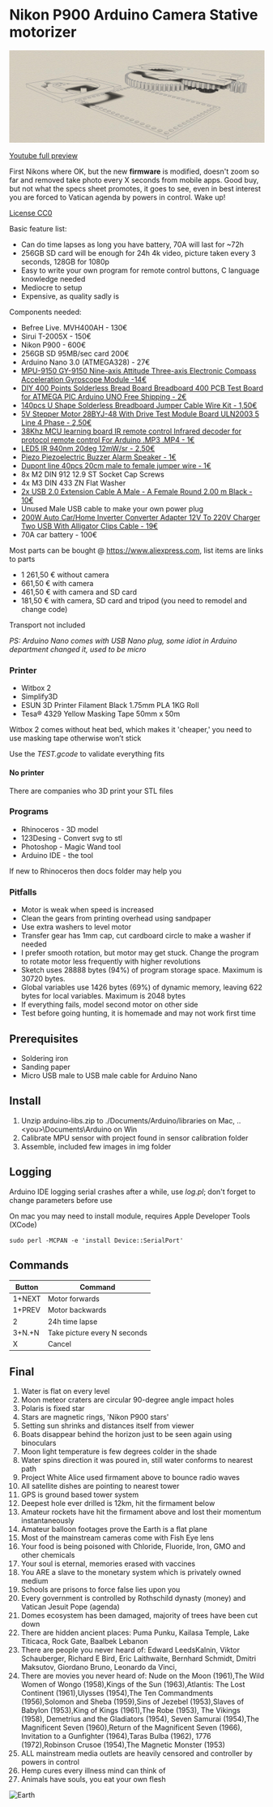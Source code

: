 # Nikon P900 Arduino Camera Stative motorizer

![Project Image](https://github.com/akotulu/nikon900arduino-motorizer/blob/master/Schematic.png)

[Youtube full preview](https://youtu.be/GD09Ut1_Xak)

First Nikons where OK, but the new **firmware** is modified, doesn't zoom so far and removed take photo every X seconds from mobile apps. Good buy, but not what the specs sheet promotes, it goes to see, even in best interest you are forced to Vatican agenda by powers in control. Wake up!

[License CC0](https://creativecommons.org/share-your-work/public-domain/cc0/)

Basic feature list:

 * Can do time lapses as long you have battery, 70A will last for ~72h
 * 256GB SD card will be enough for 24h 4k video, picture taken every 3 seconds, 128GB for 1080p
 * Easy to write your own program for remote control buttons, C language knowledge needed
 * Mediocre to setup
 * Expensive, as quality sadly is
 

Components needed:

 * Befree Live. MVH400AH - 130€
 * Sirui T-2005X - 150€
 * Nikon P900 - 600€
 * 256GB SD 95MB/sec card 200€
 * Arduino Nano 3.0 (ATMEGA328) - 27€
 * [MPU-9150 GY-9150 Nine-axis Attitude Three-axis Electronic Compass Acceleration Gyroscope Module -14€](https://www.aliexpress.com/store/product/MPU-9150-GY-9150-Nine-axis-Attitude-Three-axis-Electronic-Compass-Acceleration-Gyroscope-Module/406986_32599547733.html)
 * [DIY 400 Points Solderless Bread Board Breadboard 400 PCB Test Board for ATMEGA PIC Arduino UNO Free Shipping - 2€](https://www.aliexpress.com/item/Hot-sale-DIY-400-Points-Solderless-Bread-Board-Breadboard-400-PCB-Test-Board-for-ATMEGA-PIC/32497913498.html?spm=2114.01010208.3.9.H7lMpV&ws_ab_test=searchweb0_0,searchweb201602_5_10152_10065_10151_10068_10136_10137_10303_10060_10302_10155_10062_437_10154_10056_10055_10054_10059_303_100031_10099_10103_5320014_10102_10096_10052_10053_10142_10107_10050_10051_10170_10084_10083_10119_10080_10082_10081_10110_519_10111_10112_10113_10114_10182_10078_10079_5260014_10073_10123_10120_10189_142-10050_10110_10120,searchweb201603_16,ppcSwitch_4&btsid=6038ed5d-c89e-49ed-a676-96c3d91b0276&algo_expid=b849f023-45eb-47e3-b084-601300382894-1&algo_pvid=b849f023-45eb-47e3-b084-601300382894)
 * [140pcs U Shape Solderless Breadboard Jumper Cable Wire Kit - 1,50€](https://www.aliexpress.com/item/140-pcs-U-Shape-Solderless-Breadboard-Jumper-Cable-Wire-Kit-For-Arduino-Shield-For-raspberry-pi/32581254395.html?spm=2114.01010208.3.1.kzhsar&ws_ab_test=searchweb0_0,searchweb201602_5_10152_10065_10151_10068_10136_10137_10303_10060_10302_10155_10062_437_10154_10056_10055_10054_10059_303_100031_10099_10103_10102_10096_5320015_10052_10053_10142_10107_10050_10051_10170_10084_10083_10119_10080_10082_10081_10110_519_10111_10112_10113_10114_10182_10078_10079_5260014_10073_10123_10120_10189_142,searchweb201603_16,ppcSwitch_4&btsid=e2bce3f4-7f6f-4537-b3a2-2adac506ea97&algo_expid=393f7e97-ddae-4037-88a8-b7b07635ab58-0&algo_pvid=393f7e97-ddae-4037-88a8-b7b07635ab58)
 * [5V Stepper Motor 28BYJ-48 With Drive Test Module Board ULN2003 5 Line 4 Phase - 2,50€](https://www.aliexpress.com/item/5V-Stepper-Motor-28BYJ-48-With-Drive-Test-Module-Board-ULN2003-5-Line-4-Phase/32615355685.html?spm=2114.01010208.3.9.H9UGn8&ws_ab_test=searchweb0_0,searchweb201602_5_10152_10065_10151_10068_10136_10137_10303_10060_10302_10155_10062_437_10154_10056_10055_10054_10059_303_100031_10099_10103_10102_10096_5320015_10052_10053_10142_10107_10050_10051_10170_10084_10083_10119_10080_10082_10081_10110_519_10111_10112_10113_10114_10182_10078_10079_5260014_10073_10123_10120_10189_142-10050_10119,searchweb201603_16,ppcSwitch_4&btsid=1832fb9b-ace3-448e-bee1-acfbbbfbc4b7&algo_expid=61c79ad0-cbcd-486a-a923-640d11ed8b1a-1&algo_pvid=61c79ad0-cbcd-486a-a923-640d11ed8b1a)
 * [38Khz MCU learning board IR remote control Infrared decoder for protocol remote control For Arduino .MP3 .MP4 - 1€](https://www.aliexpress.com/item/1pcs-lot-38khz-MCU-learning-board-IR-remote-control-Infrared-decoder-for-protocol-remote-control-For/32580594393.html?spm=2114.01010208.3.1.EhBe0H&ws_ab_test=searchweb0_0,searchweb201602_5_10152_10065_10151_10068_10136_10137_10303_10060_10302_10155_10062_437_10154_10056_10055_10054_10059_303_100031_10099_10103_10102_10096_5320015_10052_10053_10142_10107_10050_10051_10170_10084_10083_10119_10080_10082_10081_10110_519_10111_10112_10113_10114_10182_10078_10079_5260014_10073_10123_10120_10189_142,searchweb201603_16,ppcSwitch_4&btsid=d52e3b3e-bab1-401c-98ad-1be947b3be5a&algo_expid=5a8579d6-dd7a-4966-83f0-5ab4d9d1dd74-0&algo_pvid=5a8579d6-dd7a-4966-83f0-5ab4d9d1dd74)
 * [LED5 IR 940nm 20deg 12mW/sr - 2,50€](https://www.aliexpress.com/item/F273-10pcs-LED-5mm-940nm-IR-Infrared-Emitting-Round-Tube-Light-diode/32660619353.html?spm=2114.01010208.3.81.y3SZVO&ws_ab_test=searchweb0_0,searchweb201602_5_10152_10065_10151_10068_10136_10137_10303_10060_10302_10155_10062_437_10154_10056_10055_10054_10059_303_100031_10099_10103_5320014_10102_10096_10052_10053_10142_10107_10050_10051_10170_10084_10083_10119_10080_10082_10081_10110_519_10111_10112_10113_10114_10182_10078_10079_10073_5260013_10123_10120_10189_142-10120,searchweb201603_16,ppcSwitch_4&btsid=37d23504-3a1d-49b1-aecb-c0a7f1bcb1d7&algo_expid=f3c0ecc6-2a9d-4f27-a86b-1860be15d583-13&algo_pvid=f3c0ecc6-2a9d-4f27-a86b-1860be15d583)
 * [Piezo Piezoelectric Buzzer Alarm Speaker - 1€](https://www.aliexpress.com/item/3pcs-BCE-12606-Passive-12-Piezo-Piezoelectric-Buzzer-Alarm-Speaker-80dB-4KHz-3mA-12-5mm-6/32813510131.html?spm=2114.01010208.3.9.GaI4Y8&ws_ab_test=searchweb0_0,searchweb201602_5_10152_10065_10151_10068_10136_10137_10303_10060_10302_10155_10062_437_10154_10056_10055_10054_10059_303_100031_10099_10103_5320014_10102_10096_10052_10053_10142_10107_10050_10051_10170_10084_10083_10119_10080_10082_10081_10110_519_10111_10112_10113_10114_10182_10078_10079_10073_5260012_10123_10120_10189_142-10120,searchweb201603_16,ppcSwitch_4&btsid=de9e1d4e-f54f-44fe-9853-e4fe23b87d75&algo_expid=8c7101e2-9865-47cf-bb4e-0fbf91cd96d6-1&algo_pvid=8c7101e2-9865-47cf-bb4e-0fbf91cd96d6)
 * [Dupont line 40pcs 20cm male to female jumper wire - 1€](https://www.aliexpress.com/item/Free-shipping-Dupont-line-40pcs-20cm-male-to-female-jumper-wire-Dupont-cable-breadboard-cable-jump/32800430829.html?spm=2114.01010208.3.32.TgT93X&ws_ab_test=searchweb0_0,searchweb201602_5_10152_10065_10151_10068_10136_10137_10303_10060_10302_10155_10062_437_10154_10056_10055_10054_10059_303_100031_10099_10103_5320014_10102_10096_10052_10053_10142_10107_10050_10051_10170_10084_10083_10119_10080_10082_10081_10110_519_10111_10112_10113_10114_10182_10078_10079_10073_5260012_10123_10120_10189_142-10120,searchweb201603_16,ppcSwitch_4&btsid=f60ec63e-d421-4b9c-afca-ec7ee0a9d68a&algo_expid=078bcb28-5ef0-4704-bd9a-26d630a018f6-4&algo_pvid=078bcb28-5ef0-4704-bd9a-26d630a018f6)
 * 8x M2 DIN 912 12.9 ST Socket Cap Screws
 * 4x M3 DIN 433 ZN Flat Washer
 * [2x USB 2.0 Extension Cable A Male - A Female Round 2.00 m Black - 10€](https://www.aliexpress.com/item/Ugreen-Super-High-Speed-M-F-Male-To-Female-USB-3-0-Extension-Extender-Cable-Data/32415077335.html?spm=2114.01010208.3.3.iYSkbt&ws_ab_test=searchweb0_0,searchweb201602_5_10152_10065_10151_10068_10136_10137_10303_10060_10302_10155_10062_437_10154_10056_10055_10054_10059_303_100031_10099_10103_5320014_10102_10096_10052_10053_10142_10107_10050_10051_10170_10084_10083_10119_10080_10082_10081_10110_519_10111_10112_10113_10114_10182_10078_10079_5260014_10073_10123_10120_10189_142,searchweb201603_16,ppcSwitch_4&btsid=f40c2d2d-4858-4f43-b53f-5ed442dd9400&algo_expid=96f5c9da-ccba-4463-af5b-bb9a8aaf0ad4-0&algo_pvid=96f5c9da-ccba-4463-af5b-bb9a8aaf0ad4)
 * Unused Male USB cable to make your own power plug
 * [200W Auto Car/Home Inverter Converter Adapter 12V To 220V Charger Two USB With Alligator Clips Cable - 19€](https://www.aliexpress.com/item/New-200W-Auto-Car-Home-Inverter-Converter-Adapter-12V-To-220V-110V-Charger-Two-USB-With/32741342488.html?spm=2114.01010208.3.1.ikm2Yw&ws_ab_test=searchweb0_0,searchweb201602_5_10152_10065_10151_10068_10136_10137_10303_10060_10302_10155_10062_437_10154_10056_10055_10054_10059_303_100031_10099_10103_5320014_10102_10096_10052_10053_10142_10107_10050_10051_10170_10084_10083_10119_10080_10082_10081_10110_519_10111_10112_10113_10114_10182_10078_10079_5260014_10073_10123_10120_10189_142-10102_10119,searchweb201603_16,ppcSwitch_4&btsid=09b2109c-b9ca-4830-ba82-12eecf2d3fad&algo_expid=1e5bf778-75f5-4ade-aa17-e2a4e59b1c86-0&algo_pvid=1e5bf778-75f5-4ade-aa17-e2a4e59b1c86)
 * 70A car battery - 100€

Most parts can be bought @ https://www.aliexpress.com, list items are links to parts
* 1 261,50 € without camera
* 661,50 € with camera
* 461,50 € with camera and SD card
* 181,50 € with camera, SD card and tripod (you need to remodel and change code)

Transport not included

*PS: Arduino Nano comes with USB Nano plug, some idiot in Arduino department changed it, used to be micro*

### Printer

* Witbox 2
* Simplify3D
* ESUN 3D Printer Filament Black 1.75mm PLA 1KG Roll
* Tesa® 4329 Yellow Masking Tape 50mm x 50m

Witbox 2 comes without heat bed, which makes it 'cheaper,' you need to use masking tape otherwise won’t stick

Use the *TEST.gcode* to validate everything fits

#### No printer

There are companies who 3D print your STL files

### Programs

* Rhinoceros - 3D model
* 123Desing - Convert svg to stl
* Photoshop - Magic Wand tool
* Arduino IDE - the tool

If new to Rhinoceros then docs folder may help you

### Pitfalls

* Motor is weak when speed is increased
* Clean the gears from printing overhead using sandpaper
* Use extra washers to level motor
* Transfer gear has 1mm cap, cut cardboard circle to make a washer if needed
* I prefer smooth rotation, but motor may get stuck. Change the program to rotate motor less frequently with higher revolutions
* Sketch uses 28888 bytes (94%) of program storage space. Maximum is 30720 bytes.
* Global variables use 1426 bytes (69%) of dynamic memory, leaving 622 bytes for local variables. Maximum is 2048 bytes
* If everything fails, model second motor on other side
* Test before going hunting, it is homemade and may not work first time

## Prerequisites

* Soldering iron
* Sanding paper
* Micro USB male to USB male cable for Arduino Nano

## Install

1. Unzip arduino-libs.zip to ./Documents/Arduino/libraries on Mac, ..\<you>\Documents\Arduino on Win
2. Calibrate MPU sensor with project found in sensor calibration folder
3. Assemble, included few images in img folder

## Logging

Arduino IDE logging serial crashes after a while, use *log.pl*; don't forget to change parameters before use

On mac you may need to install module, requires Apple Developer Tools (XCode)
```
sudo perl -MCPAN -e 'install Device::SerialPort'
```

## Commands

Button | Command
------------ | -------------
1+NEXT | Motor forwards
1+PREV | Motor backwards
2 | 24h time lapse
3+N.+N | Take picture every N seconds
X | Cancel

## Final 

01. Water is flat on every level
02. Moon meteor craters are circular 90-degree angle impact holes
03. Polaris is fixed star
04. Stars are magnetic rings, 'Nikon P900 stars'
05. Setting sun shrinks and distances itself from viewer
06. Boats disappear behind the horizon just to be seen again using binoculars
07. Moon light temperature is few degrees colder in the shade
08. Water spins direction it was poured in, still water conforms to nearest path
09. Project White Alice used firmament above to bounce radio waves
10. All satellite dishes are pointing to nearest tower
11. GPS is ground based tower system
12. Deepest hole ever drilled is 12km, hit the firmament below
13. Amateur rockets have hit the firmament above and lost their momentum instantaneously
14. Amateur balloon footages prove the Earth is a flat plane
15. Most of the mainstream cameras come with Fish Eye lens
16. Your food is being poisoned with Chloride, Fluoride, Iron, GMO and other chemicals
17. Your soul is eternal, memories erased with vaccines
18. You ARE a slave to the monetary system which is privately owned medium
19. Schools are prisons to force false lies upon you
20. Every government is controlled by Rothschild dynasty (money) and Vatican Jesuit Pope (agenda)
21. Domes ecosystem has been damaged, majority of trees have been cut down
22. There are hidden ancient places: Puma Punku, Kailasa Temple, Lake Titicaca, Rock Gate, Baalbek Lebanon
23. There are people you never heard of: Edward LeedsKalnin, Viktor Schauberger, Richard E Bird, Eric Laithwaite, Bernhard Schmidt, Dmitri Maksutov, Giordano Bruno, Leonardo da Vinci, 
23. There are movies you never heard of: Nude on the Moon (1961),The Wild Women of Wongo (1958),Kings of the Sun (1963),Atlantis: The Lost Continent (1961),Ulysses (1954),The Ten Commandments (1956),Solomon and Sheba (1959),Sins of Jezebel (1953),Slaves of Babylon (1953),King of Kings (1961),The Robe (1953), The Vikings (1958), Demetrius and the Gladiators (1954), Seven Samurai (1954),The Magnificent Seven (1960),Return of the Magnificent Seven (1966), Invitation to a Gunfighter (1964),Taras Bulba (1962), 1776 (1972),Robinson Crusoe (1954),The Magnetic Monster (1953)
24. ALL mainstream media outlets are heavily censored and controller by powers in control
25. Hemp cures every illness mind can think of
26. Animals have souls, you eat your own flesh

![Earth](https://github.com/akotulu/nikon900arduino-motorizer/blob/master/Earth.gif)
